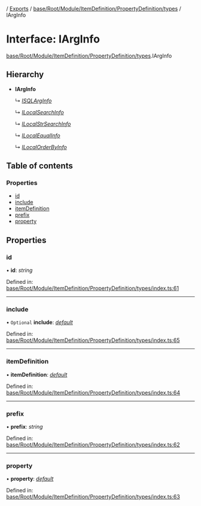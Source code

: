 [](../README.md) / [Exports](../modules.md) / [base/Root/Module/ItemDefinition/PropertyDefinition/types](../modules/base_root_module_itemdefinition_propertydefinition_types.md) / IArgInfo

# Interface: IArgInfo

[base/Root/Module/ItemDefinition/PropertyDefinition/types](../modules/base_root_module_itemdefinition_propertydefinition_types.md).IArgInfo

## Hierarchy

* **IArgInfo**

  ↳ [*ISQLArgInfo*](base_root_module_itemdefinition_propertydefinition_types.isqlarginfo.md)

  ↳ [*ILocalSearchInfo*](base_root_module_itemdefinition_propertydefinition_types.ilocalsearchinfo.md)

  ↳ [*ILocalStrSearchInfo*](base_root_module_itemdefinition_propertydefinition_types.ilocalstrsearchinfo.md)

  ↳ [*ILocalEqualInfo*](base_root_module_itemdefinition_propertydefinition_types.ilocalequalinfo.md)

  ↳ [*ILocalOrderByInfo*](base_root_module_itemdefinition_propertydefinition_types.ilocalorderbyinfo.md)

## Table of contents

### Properties

- [id](base_root_module_itemdefinition_propertydefinition_types.iarginfo.md#id)
- [include](base_root_module_itemdefinition_propertydefinition_types.iarginfo.md#include)
- [itemDefinition](base_root_module_itemdefinition_propertydefinition_types.iarginfo.md#itemdefinition)
- [prefix](base_root_module_itemdefinition_propertydefinition_types.iarginfo.md#prefix)
- [property](base_root_module_itemdefinition_propertydefinition_types.iarginfo.md#property)

## Properties

### id

• **id**: *string*

Defined in: [base/Root/Module/ItemDefinition/PropertyDefinition/types/index.ts:61](https://github.com/onzag/itemize/blob/28218320/base/Root/Module/ItemDefinition/PropertyDefinition/types/index.ts#L61)

___

### include

• `Optional` **include**: [*default*](../classes/base_root_module_itemdefinition_include.default.md)

Defined in: [base/Root/Module/ItemDefinition/PropertyDefinition/types/index.ts:65](https://github.com/onzag/itemize/blob/28218320/base/Root/Module/ItemDefinition/PropertyDefinition/types/index.ts#L65)

___

### itemDefinition

• **itemDefinition**: [*default*](../classes/base_root_module_itemdefinition.default.md)

Defined in: [base/Root/Module/ItemDefinition/PropertyDefinition/types/index.ts:64](https://github.com/onzag/itemize/blob/28218320/base/Root/Module/ItemDefinition/PropertyDefinition/types/index.ts#L64)

___

### prefix

• **prefix**: *string*

Defined in: [base/Root/Module/ItemDefinition/PropertyDefinition/types/index.ts:62](https://github.com/onzag/itemize/blob/28218320/base/Root/Module/ItemDefinition/PropertyDefinition/types/index.ts#L62)

___

### property

• **property**: [*default*](../classes/base_root_module_itemdefinition_propertydefinition.default.md)

Defined in: [base/Root/Module/ItemDefinition/PropertyDefinition/types/index.ts:63](https://github.com/onzag/itemize/blob/28218320/base/Root/Module/ItemDefinition/PropertyDefinition/types/index.ts#L63)
